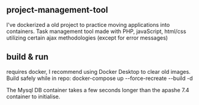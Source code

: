 ## project-management-tool

I've dockerized a old project to practice moving applications into containers. Task management tool made with PHP, javaScript, html/css utilizing certain ajax methodologies (except for error messages)

## build & run
requires docker, I recommend using Docker Desktop to clear old images.
Build safely while in repo: docker-compose up --force-recreate --build -d

The Mysql DB container takes a few seconds longer than the apashe 7.4 container to initialise.
